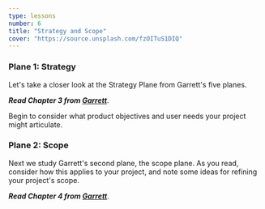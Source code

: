 ```yaml
---
type: lessons
number: 6
title: "Strategy and Scope"
cover: "https://source.unsplash.com/fzOITuS1DIQ"
---
```

### Plane 1: Strategy

Let's take a closer look at the Strategy Plane from Garrett's five planes.

***Read Chapter 3 from [Garrett][garrett]***.

Begin to consider what product objectives and user needs your project might articulate.

### Plane 2: Scope

Next we study Garrett's second plane, the scope plane. As you read, consider how this applies to your project, and note some ideas for refining your project's scope.

***Read Chapter 4 from [Garrett][garrett]***.

[garrett]: http://0-proquest.safaribooksonline.com.library.cedarville.edu/book/web-design-and-development/9780321688651
